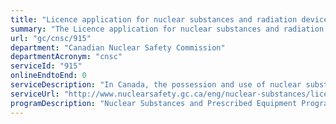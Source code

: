 ```yaml
---
title: "Licence application for nuclear substances and radiation devices"
summary: "The Licence application for nuclear substances and radiation devices service from Canadian Nuclear Safety Commission is not available end-to-end online, according to the GC Service Inventory."
url: "gc/cnsc/915"
department: "Canadian Nuclear Safety Commission"
departmentAcronym: "cnsc"
serviceId: "915"
onlineEndtoEnd: 0
serviceDescription: "In Canada, the possession and use of nuclear substances and radiation devices are regulated by the Canadian Nuclear Safety Commission (CNSC) in accordance with the Nuclear Safety and Control Act (NSCA), its associated regulations and CNSC licences. Nuclear substances and radiation devices account for about 2 500 of the CNSC licences and are widely used in medicine, research and teaching, with the majority issued for a variety of industrial applications."
serviceUrl: "http://www.nuclearsafety.gc.ca/eng/nuclear-substances/licensing-nuclear-substances-and-radiation-devices/index.cfm"
programDescription: "Nuclear Substances and Prescribed Equipment Program"
---
```

